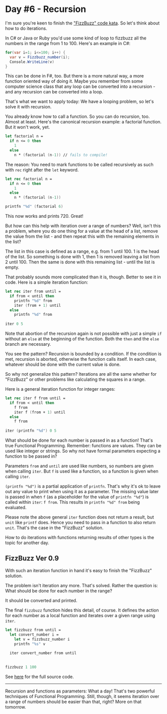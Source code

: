 # Day #6 - Recursion
I'm sure you're keen to finish the ["FizzBuzz" code kata](https://app.box.com/s/kvrd51oykrob44xv2t379k98ay9ai568). So let's think about how to do iterations.

In C# or Java or Ruby you'd use some kind of loop to fizzbuzz all the numbers in the range from 1 to 100. Here's an example in C#:

```csharp
for(var i=1; i<=100; i++) {
  var v = Fizzbuzz_number(i);
  Console.WriteLine(v)
}
```

This can be done in F#, too. But there is a more natural way, a more function oriented way of doing it. Maybe you remember from some computer science class that any loop can be converted into a recursion - and any recursion can be converted into a loop.

That's what we want to apply today: We have a looping problem, so let's solve it with recursion.

You already know how to call a function. So you can do recursion, too. Almost at least. Here's the canonical recursion example: a factorial function. But it won't work, yet.

```fsharp
let factorial n =
  if n <= 0 then
    1
  else
    n * (factorial (n-1)) // fails to compile!
```

The reason: You need to mark functions to be called recursively as such with `rec` right after the `let` keyword.

```fsharp
let rec factorial n =
  if n <= 0 then
    1
  else
    n * (factorial (n-1))

printfn "%d" (factorial 6)
```

This now works and prints 720. Great!

But how can this help with iteration over a range of numbers? Well, isn't this a problem, where you do one thing for a value at the head of a list, remove the value from the list - and then repeat this with the remaining elements in the list?

The list in this case is defined as a range, e.g. from 1 until 100. 1 is the head of the list. So something is done with 1, then 1 is removed leaving a list from 2 until 100. Then the same is done with this remaining list - until the list is empty.

That probably sounds more complicated than it is, though. Better to see it in code. Here is a simple iteration function:

```fsharp
let rec iter from until =
  if from < until then
    printfn "%d" from
    iter (from + 1) until
  else
    printfn "%d" from
    
iter 0 5
```

Note that abortion of the recursion again is not possible with just a simple `if` without an `else` at the beginning of the function. Both the `then` and the `else` branch are necessary.

You see the pattern? Recursion is bounded by a condition. If the condition is met, recursion is aborted, otherwise the function calls itself. In each case, whatever should be done with the current value is done.

So why not generalize this pattern? Iterations are all the same whether for "FizzBuzz" or other problems like calculating the squares in a range.

Here is a general iteration function for integer ranges:

```fsharp
let rec iter f from until =
  if from < until then
    f from
    iter f (from + 1) until
  else
    f from
    
iter (printfn "%d") 0 5
```

What should be done for each number is passed in as a function! That's true Functional Programming. Remember: functions are values. They can be used like integer or strings. So why not have formal parameters expecting a function to be passed in?

Parameters `from` and `until` are used like numbers, so numbers are given when calling `iter`. But `f` is used like a function, so a function is given when calling `iter`.

`(printfn "%d")` is a partial application of `printfn`. That's why it's ok to leave out any value to print when using it as a parameter. The missing value later is passed in when `f` (as a placeholder for the value of `printfn "%d"`) is called within `iter`: `f from`. This results in `printfn "%d" from` being evaluated.

Please note the above general `iter` function does not return a result, but `unit` like `printf` does. Hence you need to pass in a function to also return `unit`. That's the case in the "FizzBuzz" solution.

How to do iterations with functions returning results of other types is the topic for another day.

## FizzBuzz Ver 0.9
With such an iteration function in hand it's easy to finish the "FizzBuzz" solution.

The problem isn't iteration any more. That's solved. Rather the question is: What should be done for each number in the range?

It should be converted and printed.

The final `fizzbuzz` function hides this detail, of course. It defines the action for each number as a local function and iterates over a given range using `iter`.

```fsharp
let fizzbuzz from until =
  let convert_number i =
    let v = fizzbuzz_number i
    printfn "%s" v
  
  iter convert_number from until
    
    
fizzbuzz 1 100
```

See [here](src/fizzbuzz.fs) for the full source code.

***

Recursion and functions as parameters: What a day! That's two powerful techniques of Functional Programming. Still, though, it seems iteration over a range of numbers should be easier than that, right? More on that tomorrow.